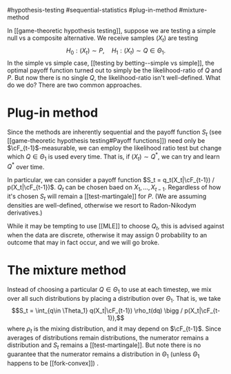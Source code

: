 #hypothesis-testing #sequential-statistics #plug-in-method #mixture-method 

In [[game-theoretic hypothesis testing]], suppose we are testing a simple null vs a composite alternative. We receive samples $(X_t)$ are testing 
$$H_0: (X_t) \sim P, \quad H_1 : (X_t) \sim Q \in \Theta_1.$$ In the simple vs simple case, [[testing by betting--simple vs simple]], the optimal payoff function turned out to simply be the likelihood-ratio of $Q$ and $P$. But now there is no single $Q$, the likelihood-ratio isn't well-defined. What do we do? There are two common approaches. 

# Plug-in method 

Since the methods are inherently sequential and the payoff function $S_t$ (see [[game-theoretic hypothesis testing#Payoff functions]]) need only be $\cF_{t-1}$-measurable, we can employ the likelihood ratio test but change which $Q\in\Theta_1$ is used every time. That is, if $(X_t)\sim Q^*$, we can try and learn $Q^*$ over time. 

In particular, we can consider a payoff function $S_t = q_t(X_t|\cF_{t-1}) / p(X_t|\cF_{t-1})$. $Q_t$ can be chosen baed on $X_1,\dots,X_{t-1}$. Regardless of how it's chosen $S_t$ will remain a [[test-martingale]] for $P$. 
(We are assuming densities are well-defined, otherwise we resort to Radon-Nikodym derivatives.)

While it may be tempting to use [[MLE]]  to choose $Q_t$, this is advised against when the data are discrete, otherwise it may assign 0 probability to an outcome that may in fact occur, and we will go broke. 

# The mixture method

Instead of choosing a particular $Q\in\Theta_1$ to use at each timestep, we mix over all such distributions by placing a distribution over $\Theta_1$. That is, we take 
$$S_t = \int_{q\in \Theta_1} q(X_t|\cF_{t-1}) \rho_t(dq) \bigg / p(X_t|\cF_{t-1}),$$where $\rho_t$ is the mixing distribution, and it may depend on $\cF_{t-1}$. Since averages of distributions remain distributions, the numerator remains a distribution and $S_t$ remains a [[test-martingale]]. But note there is no guarantee that the numerator remains a distribution in $\Theta_1$ (unless $\Theta_1$ happens to be [[fork-convex]]) . 

